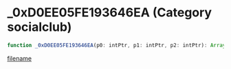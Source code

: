 # _0xD0EE05FE193646EA (Category socialclub)

```js
function _0xD0EE05FE193646EA(p0: intPtr, p1: intPtr, p2: intPtr): Array
```

[filename](_0xD0EE05FE193646EA_m.md ':include')